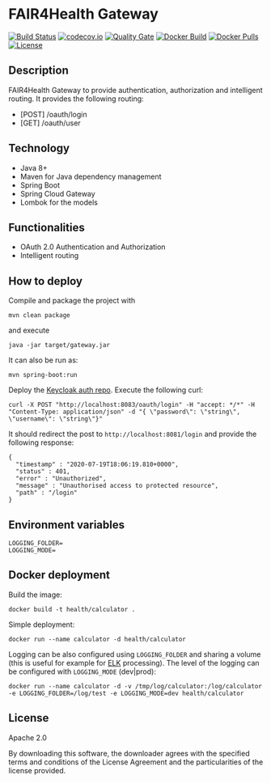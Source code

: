 # FAIR4Health Gateway

[![Build Status](https://travis-ci.org/fair4health/gateway.svg?branch=master)](https://travis-ci.org/fair4health/gateway) 
[![codecov.io](https://codecov.io/gh/fair4health/gateway/branch/master/graphs/badge.svg)](http://codecov.io/gh/fair4health/gateway)
[![Quality Gate](https://sonarcloud.io/api/project_badges/measure?project=eu.fair4health:gateway&metric=alert_status)](https://sonarcloud.io/dashboard/index/eu.fair4health:gateway)
[![Docker Build](https://img.shields.io/docker/cloud/build/fair4health/simple-calculator)](https://cloud.docker.com/u/fair4health/repository/docker/fair4health/simple-calculator)
[![Docker Pulls](https://img.shields.io/docker/pulls/fair4health/simple-calculator)](https://cloud.docker.com/u/fair4health/repository/docker/fair4health/simple-calculator)
[![License](https://img.shields.io/badge/License-Apache%202.0-green.svg)](https://opensource.org/licenses/Apache-2.0)

## Description

FAIR4Health Gateway to provide authentication, authorization and intelligent routing. It provides the following routing:

- [POST] /oauth/login
- [GET]  /oauth/user

## Technology

- Java 8+
- Maven for Java dependency management
- Spring Boot 
- Spring Cloud Gateway
- Lombok for the models

## Functionalities

- OAuth 2.0 Authentication and Authorization
- Intelligent routing

## How to deploy

Compile and package the project with

```
mvn clean package
```

and execute

```
java -jar target/gateway.jar
```

It can also be run as:

```
mvn spring-boot:run
```

Deploy the [Keycloak auth repo](https://github.com/AriHealth/keycloak-auth). Execute the following curl:
```
curl -X POST "http://localhost:8083/oauth/login" -H "accept: */*" -H "Content-Type: application/json" -d "{ \"password\": \"string\", \"username\": \"string\"}"
```

It should redirect the post to `http://localhost:8081/login` and provide the following response:
```
{
  "timestamp" : "2020-07-19T18:06:19.810+0000",
  "status" : 401,
  "error" : "Unauthorized",
  "message" : "Unauthorised access to protected resource",
  "path" : "/login"
}
```

## Environment variables

    LOGGING_FOLDER=
    LOGGING_MODE=

## Docker deployment

Build the image:

```
docker build -t health/calculator .
```

Simple deployment:

```
docker run --name calculator -d health/calculator
```

Logging can be also configured using `LOGGING_FOLDER` and sharing a volume (this is useful for example for [ELK](https://www.elastic.co/elk-stack) processing). The level of the logging can be configured with `LOGGING_MODE` (dev|prod):

```
docker run --name calculator -d -v /tmp/log/calculator:/log/calculator -e LOGGING_FOLDER=/log/test -e LOGGING_MODE=dev health/calculator
```

## License

Apache 2.0

By downloading this software, the downloader agrees with the specified terms and conditions of the License Agreement and the particularities of the license provided.
